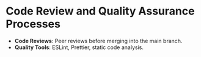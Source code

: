 # Code Review and Quality Assurance Processes

- **Code Reviews**: Peer reviews before merging into the main branch.
- **Quality Tools**: ESLint, Prettier, static code analysis.

